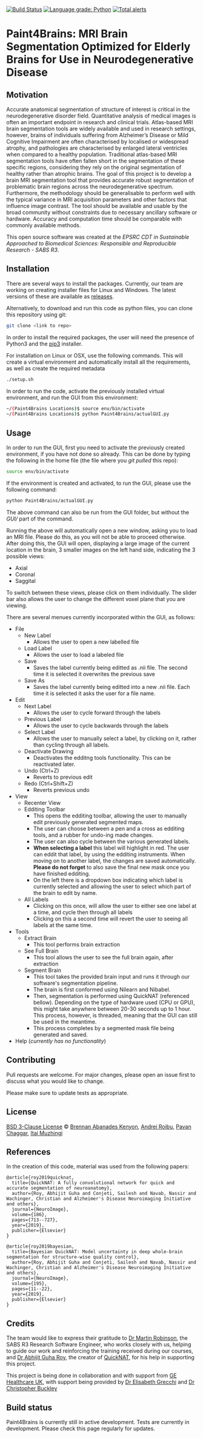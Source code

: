 [![Build Status](https://travis-ci.com/SABS-R3-projects/Paint4Brains.svg?branch=master)](https://travis-ci.com/SABS-R3-projects/Paint4Brains)
[![Language grade: Python](https://img.shields.io/lgtm/grade/python/g/SABS-R3-projects/Paint4Brains.svg?logo=lgtm&logoWidth=18)](https://lgtm.com/projects/g/SABS-R3-projects/Paint4Brains/context:python)
[![Total alerts](https://img.shields.io/lgtm/alerts/g/SABS-R3-projects/Paint4Brains.svg?logo=lgtm&logoWidth=18)](https://lgtm.com/projects/g/SABS-R3-projects/Paint4Brains/alerts/)

# Paint4Brains: MRI Brain Segmentation Optimized for Elderly Brains for Use in Neurodegenerative Disease

## Motivation
Accurate anatomical segmentation of structure of interest is critical in the neurodegenerative disorder field. Quantitative analysis of medical images is often an important endpoint in research and clinical trials. Atlas-based MRI brain segmentation tools are widely available and used in research settings, however, brains of individuals suffering from Alzheimer’s Disease or Mild Cognitive Impairment are often characterised by localised or widespread atrophy, and pathologies are characterised by enlarged lateral ventricles when compared to a healthy population. Traditional atlas-based MRI segmentation tools have often fallen short in the segmentation of these specific regions, considering they rely on the original segmentation of healthy rather than atrophic brains. The goal of this project is to develop a brain MRI segmentation tool that provides accurate robust segmentation of problematic brain regions across the neurodegenerative spectrum. Furthermore, the methodology should be generalisable to perform well with the typical variance in MRI acquisition parameters and other factors that influence image contrast. The tool should be available and usable by the broad community without constraints due to necessary ancillary software or hardware. Accuracy and computation time should be comparable with commonly available methods.

This open source software was created at the _EPSRC CDT in Sustainable Approached to Biomedical Sciences: Responsible and Reproducible Research - SABS R3_.

## Installation
There are several ways to install the packages. Currently, our team are working on creating installer files for Linux and Windows. The latest versions of these are available as [releases](https://github.com/SABS-R3-projects/Paint4Brains/releases).

Alternatively, to download and run this code as python files, you can clone this repository using git:

```bash
git clone <link to repo>
```

In order to install the required packages, the user will need the presence of Python3 and the [pip3](https://pip.pypa.io/en/stable/) installer. 

For installation on Linux or OSX, use the following commands. This will create a virtual environment and automatically install all the requirements, as well as create the required metadata

```bash
./setup.sh
```

In order to run the code, activate the previously installed virtual environment, and run the GUI from this environment:

```bash
~/(Paint4Brains Locations)$ source env/bin/activate
~/(Paint4Brains Locations)$ python Paint4Brains/actualGUI.py 
```

## Usage
In order to run the GUI, first you need to activate the previously created environment, if you have not done so already. This can be done by typing the following in the home file (the file where you _git pulled_ this repo):

```bash
source env/bin/activate
```

If the environment is created and activated, to run the GUI, please use the following command:

```bash
python Paint4Brains/actualGUI.py
```

The above command can also be run from the GUI folder, but without the _GUI/_ part of the command.

Running the above will automatically open a new window, asking you to load an MRI file. Please do this, as you will not be able to proceed otherwise. After doing this, the GUI will open, displaying a large image of the current location in the brain, 3 smaller images on the left hand side, indicating the 3 possible views:
* Axial
* Coronal
* Saggital

To switch between these views, please click on them individually. The slider bar also allows the user to change the different voxel plane that you are viewing.

There are several menues currently incorporated within the GUI, as follows:
* File
    * New Label
        * Allows the user to open a new labelled file
    * Load Label
        * Allows the user to load a labeled file
    * Save
        * Saves the label currently being editted as .nii file. The second time it is selected it overwrites the previous save
    * Save As
        * Saves the label currently being editted into a new .nii file. Each time it is selected it asks the user for a file name.
* Edit
    * Next Label
        * Allows the user to cycle forward through the labels
    * Previous Label
        * Allows the user to cycle backwards through the labels
    * Select Label
        * Allows the user to manually select a label, by clicking on it, rather than cycling through all labels.
    * Deactivate Drawing
        * Deactivates the edditng tools functionality. This can be reactivated later.
    * Undo (Ctrl+Z)
        * Reverts to previous edit
    * Redo (Ctrl+Shift+Z)
        * Reverts previous undo
* View
    * Recenter View
    * Edditing Toolbar
        * This opens the edditing toolbar, allowing the user to manually edit previously generated segmented maps.
        * The user can choose between a pen and a cross as edditing tools, and a rubber for undo-ing made changes.
        * The user can also cycle between the various generated labels. 
        * **When selecting a label** this label will highlight in red. The user can eddit that label, by using the edditing instruments. When moving on to another label, the changes are saved automatically. **Please do not forget** to also save the final new mask once you have finished edditing. 
        * On the left there is a dropdown box indicating which label is currently selected and allowing the user to select which part of the brain to edit by name.
    * All Labels
        * Clicking on this once, will allow the user to either see one label at a time, and cycle then through all labels
        * Clicking on this a second time will revert the user to seeing all labels at the same time.
* Tools
    * Extract Brain
        * This tool performs brain extraction
    * See Full Brain
        * This tool allows the user to see the full brain again, after extraction
    * Segment Brain
        * This tool takes the provided brain input and runs it through our software's segmentation pipeline.
        * The brain is first conformed using Nilearn and Nibabel.
        * Then, segmentation is performed using QuickNAT (referenced bellow). Depending on the type of hardware used (CPU or GPU), this might take anywhere between 20-30 seconds up to 1 hour. This process, however, is threaded, meaning that the GUI can still be used in the meantime.
        * This process completes by a segmented mask file being generated and saved.
* Help (_currently has no functionality_) 


## Contributing
Pull requests are welcome. For major changes, please open an issue first to discuss what you would like to change.

Please make sure to update tests as appropriate.

## License
[BSD 3-Clause License](https://opensource.org/licenses/BSD-3-Clause) © [Brennan Abanades Kenyon](https://github.com/brennanaba), [Andrei Roibu](https://github.com/AndreiRoibu), [Pavan Chaggar](https://github.com/PavanChaggar), [Itai Muzhingi](https://github.com/imuzhingi18)

## References
In the creation of this code, material was used from the following papers:

```
@article{roy2019quicknat,
  title={QuickNAT: A fully convolutional network for quick and accurate segmentation of neuroanatomy},
  author={Roy, Abhijit Guha and Conjeti, Sailesh and Navab, Nassir and Wachinger, Christian and Alzheimer's Disease Neuroimaging Initiative and others},
  journal={NeuroImage},
  volume={186},
  pages={713--727},
  year={2019},
  publisher={Elsevier}
}

@article{roy2019bayesian,
  title={Bayesian QuickNAT: Model uncertainty in deep whole-brain segmentation for structure-wise quality control},
  author={Roy, Abhijit Guha and Conjeti, Sailesh and Navab, Nassir and Wachinger, Christian and Alzheimer's Disease Neuroimaging Initiative and others},
  journal={NeuroImage},
  volume={195},
  pages={11--22},
  year={2019},
  publisher={Elsevier}
}
```

## Credits
The team would like to express their gratitude to [Dr Martin Robinson](https://github.com/martinjrobins), the SABS R3 Research Software Engineer, who works closely with us, helping to guide our work and reinforcing the training received during our courses, and [Dr Abhijit Guha Roy](https://github.com/abhi4ssj), the creator of [QuickNAT](https://github.com/ai-med/quickNAT_pytorch), for his help in supporting this project.

This project is being done in collaboration and with support from [GE Healthcare UK](https://www.gehealthcare.co.uk/), with support being provided by [Dr Elisabeth Grecchi](https://www.linkedin.com/in/elisabetta-grecchi) and [Dr Christopher Buckley](https://www.linkedin.com/in/christopher-buckley-24724a13)
 
## Build status
Paint4Brains is currently still in active development. Tests are currently in development. Please check this page regularly for updates. 


